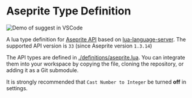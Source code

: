 # Aseprite Type Definition

![Demo of suggest in VSCode](https://gyazo.com/2a91bc263590356d218dbeae3209cfb8.gif)

A lua type definition for [Aseprite API](https://www.aseprite.org/api/) based on [lua-language-server](https://github.com/sumneko/lua-language-server).
The supported API version is `33` (since Aseprite version `1.3.14`)

The API types are defined in [./definitions/aseprite.lua](./definitions/aseprite.lua).
You can integrate them into your workspace by copying the file, cloning the repository, or adding it as a Git submodule.

It is strongly recommended that `Cast Number to Integer` be turned **off** in settings.